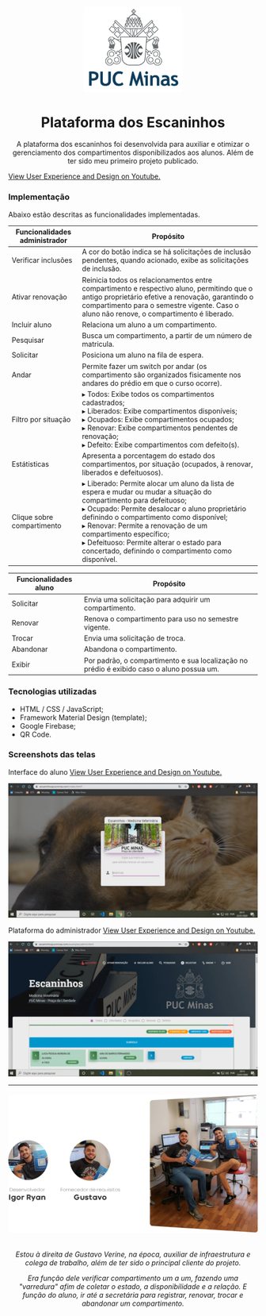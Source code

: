 <h3 align="center">
<img style="" width="200px" src="img/pucminaslogo.png">
</h3>

<h1 align="center">Plataforma dos Escaninhos</h1>
<p align="center">A plataforma dos escaninhos foi desenvolvida para auxiliar e otimizar o gerenciamento dos compartimentos disponibilizados aos alunos. Além de ter sido meu primeiro projeto publicado.</p>

<a href="https://youtu.be/omsPSC1DbAI" target="_blank"> View User Experience and Design on Youtube.</a><br>

### Implementação

Abaixo estão descritas as funcionalidades implementadas.

| Funcionalidades administrador | Propósito |
| ------ | ------ |
| Verificar inclusões | A cor do botão indica se há solicitações de inclusão pendentes, quando acionado, exibe as solicitações de inclusão. |
| Ativar renovação | Reinicia todos os relacionamentos entre compartimento e respectivo aluno, permitindo que o antigo proprietário efetive a renovação, garantindo o compartimento para o semestre vigente. Caso o aluno não renove, o compartimento é liberado. |
| Incluir aluno | Relaciona um aluno a um compartimento. |
| Pesquisar | Busca um compartimento, a partir de um número de matricula. |
| Solicitar | Posiciona um aluno na fila de espera. |
| Andar | Permite fazer um switch por andar (os compartimento são organizados fisicamente nos andares do prédio em que o curso ocorre). |
| Filtro por situação |▸ Todos: Exibe todos os compartimentos cadastrados; <br>▸ Liberados: Exibe compartimentos disponíveis; <br>▸ Ocupados: Exibe compartimentos ocupados; <br>▸ Renovar: Exibe compartimentos pendentes de renovação; <br>▸ Defeito: Exibe compartimentos com defeito(s). |
| Estátisticas | Apresenta a porcentagem do estado dos compartimentos, por situação (ocupados, à renovar, liberados e defeituosos). |
| Clique sobre compartimento|▸ Liberado: Permite alocar um aluno da lista de espera e mudar ou mudar a situação do compartimento para defeituoso; <br>▸ Ocupado: Permite desalocar o aluno proprietário definindo o compartimento como disponível;<br> ▸ Renovar: Permite a renovação de um compartimento específico; <br> ▸ Defeituoso: Permite alterar o estado para concertado, definindo o compartimento como disponível.|

| Funcionalidades aluno | Propósito |
| ------ | ------ |
| Solicitar | Envia uma solicitação para adquirir um compartimento. |
| Renovar | Renova o compartimento para uso no semestre vigente.|
| Trocar| Envia uma solicitação de troca. |
| Abandonar| Abandona o compartimento.|
| Exibir | Por padrão, o compartimento e sua localização no prédio é exibido caso o aluno possua um.|

### Tecnologias utilizadas

- HTML / CSS / JavaScript;
- Framework Material Design (template);
- Google Firebase;
- QR Code.

### Screenshots das telas

Interface do aluno <a href="https://youtu.be/omsPSC1DbAI" target="_blank"> View User Experience and Design on Youtube.</a><br>

<img src="img/2.png">

Plataforma do administrador <a href="https://youtu.be/omsPSC1DbAI" target="_blank"> View User Experience and Design on Youtube.</a><br>

<img src="img/4.png">

-------

<h6 align="center"><img src="img/1.png"></h6>
<p align="center"><i>Estou à direita de Gustavo Verine, na época, auxiliar de infraestrutura e colega de trabalho, além de ter sido o principal cliente do projeto.</i></p>

<p align="center"><i>Era função dele verificar compartimento um a um, fazendo uma "varredura" afim de coletar o estado, a disponibilidade e a relação. E função do aluno, ir até a secretária para registrar, renovar, trocar e abandonar um compartimento.</i></p>